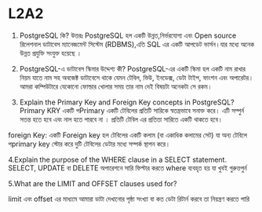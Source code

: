 # L2A2


1. PostgreSQL কি?
উত্তরঃ
PostgreSQL হল একটি উন্নত,নির্ভরযোগ্য এবং  Open source রিলেশনাল ডাটাবেস ম্যানেজমেন্ট সিস্টেম (RDBMS),এতি SQL এর একটি আপডেট ভার্সন।যার  মধ্যে অনেক উন্নত প্রযুক্তি সংযুক্ত হয়েছে  ।

2. PostgreSQL-এ ডাটাবেস স্কিমার উদ্দেশ্য কী?
PostgreSQL-এর একটি স্কিমা হল একটি নাম রাখার নিয়ম  যাতে নাম সহ অবজেক্ট ডাটাবেসে থাকে যেমন টেবিল, ভিউ, ইনডেক্স, ডেটা টাইপ, ফাংশন এবং অপারেটর। আমরা কম্পিউটারে যেকোনো ফোল্ডার খোলার সময় তার নাম দেই বিষয়টা অনেকটা সে রকম।

3. Explain the Primary Key and Foreign Key concepts in PostgreSQL?
Primary KRY
একটি পPrimary  একটি টেবিলের প্রতিটি সারিকে স্বতন্ত্রভাবে সনাক্ত করে। এটি সম্পুর্ন সতন্ত  হতে হবে এবং নাল হতে পারবে না । প্রতিটি টেবিল এর প্রতিতা সারিতে একটি থাকতে হবে।


foreign Key:
একটি Foreign key  হল টেবিলের একটি কলাম (বা একাধিক  কলামের সেট) যা অন্য টেবিলে পprimary key  স্টোর করে দুটি টেবিলের ডেটার মধ্যে সম্পর্ক স্থাপন করে।

4.Explain the purpose of the WHERE clause in a SELECT statement.
 SELECT, UPDATE বা DELETE অপারেশনে সারি ফিল্টার করতে where ব্যবহৃত হয় যা খুবই গুরুত্তপুর্ন

5.What are the LIMIT and OFFSET clauses used for?

limit এবং offset এর মাধ্যমে আমারা ডাটা দেখানোর পৃষ্ঠা সংখ্যা বা কত ডেটা রিটার্ন করবে  তা নিয়ন্ত্রণ করতে পারি
